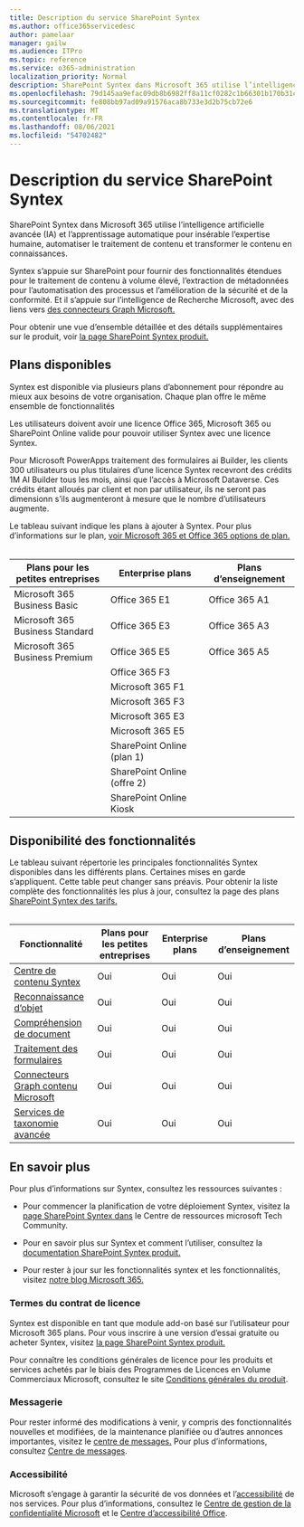 ```yaml
---
title: Description du service SharePoint Syntex
ms.author: office365servicedesc
author: pamelaar
manager: gailw
ms.audience: ITPro
ms.topic: reference
ms.service: o365-administration
localization_priority: Normal
description: SharePoint Syntex dans Microsoft 365 utilise l’intelligence artificielle avancée (IA) et l’apprentissage automatique pour insérable l’expertise humaine, automatiser le traitement de contenu et transformer le contenu en connaissances.
ms.openlocfilehash: 79d145aa9efac09db8b6982ff8a11cf0282c1b66301b170b31cd3680c431af3b
ms.sourcegitcommit: fe808bb97ad09a91576aca8b733e3d2b75cb72e6
ms.translationtype: MT
ms.contentlocale: fr-FR
ms.lasthandoff: 08/06/2021
ms.locfileid: "54702482"
---
```

# <a name="sharepoint-syntex-service-description"></a>Description du service SharePoint Syntex 

SharePoint Syntex dans Microsoft 365 utilise l’intelligence artificielle avancée (IA) et l’apprentissage automatique pour insérable l’expertise humaine, automatiser le traitement de contenu et transformer le contenu en connaissances.

Syntex s’appuie sur SharePoint pour fournir des fonctionnalités étendues pour le traitement de contenu à volume élevé, l’extraction de métadonnées pour l’automatisation des processus et l’amélioration de la sécurité et de la conformité. Et il s’appuie sur l’intelligence de Recherche Microsoft, avec des liens vers [des connecteurs Graph Microsoft.](/microsoftsearch/connectors-overview)

Pour obtenir une vue d’ensemble détaillée et des détails supplémentaires sur le produit, voir [la page SharePoint Syntex produit.](https://aka.ms/sharepointsyntex)

## <a name="available-plans"></a>Plans disponibles

Syntex est disponible via plusieurs plans d’abonnement pour répondre au mieux aux besoins de votre organisation. Chaque plan offre le même ensemble de fonctionnalités

Les utilisateurs doivent avoir une licence Office 365, Microsoft 365 ou SharePoint Online valide pour pouvoir utiliser Syntex avec une licence Syntex.

Pour Microsoft PowerApps traitement des formulaires ai Builder, les clients 300 utilisateurs ou plus titulaires d’une licence Syntex recevront des crédits 1M AI Builder tous les mois, ainsi que l’accès à Microsoft Dataverse. Ces crédits étant alloués par client et non par utilisateur, ils ne seront pas dimensionn s’ils augmenteront à mesure que le nombre d’utilisateurs augmente.

Le tableau suivant indique les plans à ajouter à Syntex. Pour plus d’informations sur le plan, [voir Microsoft 365 et Office 365 options de plan.](../office-365-platform-service-description/office-365-plan-options.md)<br><br>


| Plans pour les petites entreprises            | Enterprise plans         | Plans d’enseignement     |
| ------------------------------- | ------------------------ | ------------------- |
| Microsoft 365 Business Basic    | Office 365 E1            | Office 365 A1       |
| Microsoft 365 Business Standard | Office 365 E3            | Office 365 A3       |
| Microsoft 365 Business Premium  | Office 365 E5            | Office 365 A5       |
|                                 | Office 365 F3            |                     |
|                                 | Microsoft 365 F1         |                     |
|                                 | Microsoft 365 F3         |                     |
|                                 | Microsoft 365 E3         |                     |
|                                 | Microsoft 365 E5         |                     |
|                                 | SharePoint Online (plan 1) |                     |
|                                 | SharePoint Online (offre 2) |                     |
|                                 | SharePoint Online Kiosk  |                     |

## <a name="feature-availability"></a>Disponibilité des fonctionnalités

Le tableau suivant répertorie les principales fonctionnalités Syntex disponibles dans les différents plans. Certaines mises en garde s’appliquent. Cette table peut changer sans préavis. Pour obtenir la liste complète des fonctionnalités les plus à jour, consultez la page des plans [SharePoint Syntex des tarifs.](https://www.microsoft.com/microsoft-365/enterprise/sharepoint-syntex)<br><br>

| Fonctionnalité | Plans pour les petites entreprises | Enterprise plans | Plans d’enseignement |
|--|--|--|--|
| [Centre de contenu Syntex](sharepoint-syntex-features.md#syntex-content-center) | Oui | Oui | Oui |
| [Reconnaissance d’objet](sharepoint-syntex-features.md#object-recognition) | Oui | Oui | Oui |
| [Compréhension de document](sharepoint-syntex-features.md#document-understanding) | Oui | Oui | Oui |
| [Traitement des formulaires](sharepoint-syntex-features.md#form-processing) | Oui | Oui | Oui |
| [Connecteurs Graph contenu Microsoft](sharepoint-syntex-features.md#microsoft-graph-content-connectors) | Oui | Oui | Oui |
| [Services de taxonomie avancée](sharepoint-syntex-features.md#advanced-taxonomy-services) | Oui | Oui | Oui |

## <a name="learn-more"></a>En savoir plus

Pour plus d’informations sur Syntex, consultez les ressources suivantes :

  - Pour commencer la planification de votre déploiement Syntex, visitez la [page SharePoint Syntex dans](https://resources.techcommunity.microsoft.com/sharepoint-syntex/) le Centre de ressources microsoft Tech Community.

  - Pour en savoir plus sur Syntex et comment l’utiliser, consultez la [documentation SharePoint Syntex produit.](/microsoft-365/contentunderstanding/)

  - Pour rester à jour sur les fonctionnalités syntex et les fonctionnalités, visitez [notre blog Microsoft 365.](https://go.microsoft.com/fwlink/?linkid=2084915)

### <a name="licensing-terms"></a>Termes du contrat de licence

Syntex est disponible en tant que module add-on basé sur l’utilisateur pour Microsoft 365 plans. Pour vous inscrire à une version d’essai gratuite ou acheter Syntex, visitez [la page SharePoint Syntex produit.](https://aka.ms/sharepointsyntex)

Pour connaître les conditions générales de licence pour les produits et services achetés par le biais des Programmes de Licences en Volume Commerciaux Microsoft, consultez le site [Conditions générales du produit](https://www.microsoft.com/licensing/terms/).

### <a name="messaging"></a>Messagerie

Pour rester informé des modifications à venir, y compris des fonctionnalités nouvelles et modifiées, de la maintenance planifiée ou d’autres annonces importantes, visitez le [centre de messages.](https://go.microsoft.com/fwlink/p/?linkid=2070717) Pour plus d’informations, consultez [Centre de messages](/microsoft-365/admin/manage/message-center).

### <a name="accessibility"></a>Accessibilité

Microsoft s’engage à garantir la sécurité de vos données et l’[accessibilité](https://www.microsoft.com/trust-center/compliance/accessibility) de nos services. Pour plus d’informations, consultez le [Centre de gestion de la confidentialité Microsoft](https://www.microsoft.com/trust-center) et le [Centre d’accessibilité Office](https://support.office.com/article/ecab0fcf-d143-4fe8-a2ff-6cd596bddc6d).